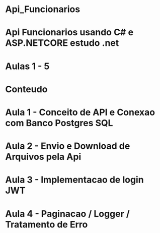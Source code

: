 # Api_Funcionarios
# Api Funcionarios usando C# e ASP.NETCORE  estudo .net 
# Aulas 1 - 5
# Conteudo
# Aula 1 - Conceito de API e Conexao com Banco Postgres SQL
# Aula 2 - Envio e Download de Arquivos pela Api
# Aula 3 - Implementacao de login JWT 
# Aula 4 - Paginacao / Logger / Tratamento de Erro
